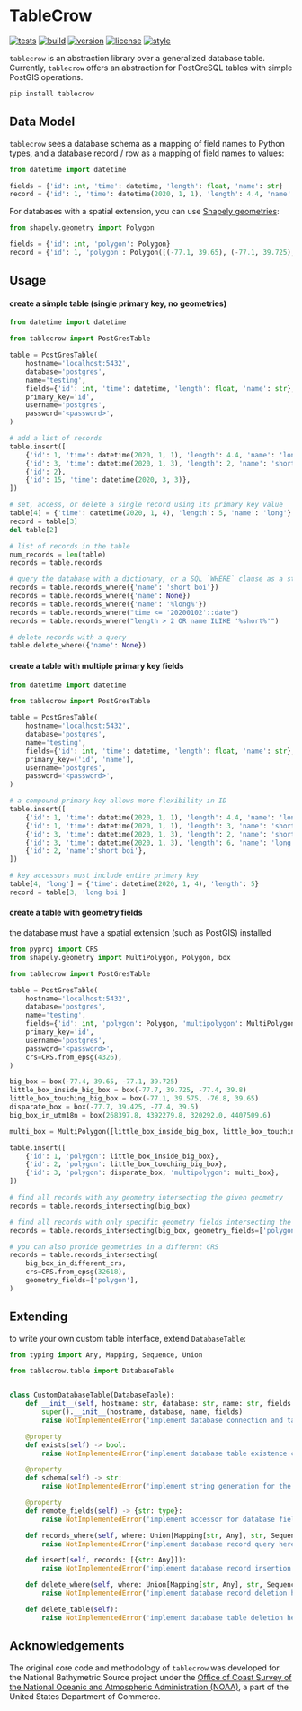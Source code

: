 # TableCrow 

[![tests](https://github.com/zacharyburnett/TableCrow/workflows/tests/badge.svg)](https://github.com/zacharyburnett/TableCrow/actions?query=workflow%3Atests)
[![build](https://github.com/zacharyburnett/TableCrow/workflows/build/badge.svg)](https://github.com/zacharyburnett/TableCrow/actions?query=workflow%3Abuild)
[![version](https://img.shields.io/pypi/v/tablecrow)](https://pypi.org/project/tablecrow)
[![license](https://img.shields.io/github/license/zacharyburnett/tablecrow)](https://opensource.org/licenses/MIT)
[![style](https://sourceforge.net/p/oitnb/code/ci/default/tree/_doc/_static/oitnb.svg?format=raw)](https://sourceforge.net/p/oitnb/code)

`tablecrow` is an abstraction library over a generalized database table.
Currently, `tablecrow` offers an abstraction for PostGreSQL tables with simple PostGIS operations. 
```bash
pip install tablecrow
```

## Data Model
`tablecrow` sees a database schema as a mapping of field names to Python types, 
and a database record / row as a mapping of field names to values:
```python
from datetime import datetime

fields = {'id': int, 'time': datetime, 'length': float, 'name': str}
record = {'id': 1, 'time': datetime(2020, 1, 1), 'length': 4.4, 'name': 'long boi'}
```
For databases with a spatial extension, you can use [Shapely geometries](https://shapely.readthedocs.io/en/stable/manual.html#geometric-objects):
```python
from shapely.geometry import Polygon

fields = {'id': int, 'polygon': Polygon}
record = {'id': 1, 'polygon': Polygon([(-77.1, 39.65), (-77.1, 39.725), (-77.4, 39.725), (-77.4, 39.65), (-77.1, 39.65)])}
```

## Usage
#### create a simple table (single primary key, no geometries)
```python
from datetime import datetime

from tablecrow import PostGresTable

table = PostGresTable(
    hostname='localhost:5432',
    database='postgres',
    name='testing',
    fields={'id': int, 'time': datetime, 'length': float, 'name': str},
    primary_key='id',
    username='postgres',
    password='<password>',
)

# add a list of records
table.insert([
    {'id': 1, 'time': datetime(2020, 1, 1), 'length': 4.4, 'name': 'long boi'},
    {'id': 3, 'time': datetime(2020, 1, 3), 'length': 2, 'name': 'short boi'},
    {'id': 2},
    {'id': 15, 'time': datetime(2020, 3, 3)},
])

# set, access, or delete a single record using its primary key value
table[4] = {'time': datetime(2020, 1, 4), 'length': 5, 'name': 'long'}
record = table[3]
del table[2]

# list of records in the table
num_records = len(table)
records = table.records

# query the database with a dictionary, or a SQL `WHERE` clause as a string
records = table.records_where({'name': 'short boi'})
records = table.records_where({'name': None})
records = table.records_where({'name': '%long%'})
records = table.records_where("time <= '20200102'::date")
records = table.records_where("length > 2 OR name ILIKE '%short%'")

# delete records with a query
table.delete_where({'name': None})
```
#### create a table with multiple primary key fields
```python
from datetime import datetime

from tablecrow import PostGresTable

table = PostGresTable(
    hostname='localhost:5432',
    database='postgres',
    name='testing',
    fields={'id': int, 'time': datetime, 'length': float, 'name': str},
    primary_key=('id', 'name'),
    username='postgres',
    password='<password>',
)

# a compound primary key allows more flexibility in ID
table.insert([
    {'id': 1, 'time': datetime(2020, 1, 1), 'length': 4.4, 'name': 'long boi'},
    {'id': 1, 'time': datetime(2020, 1, 1), 'length': 3, 'name': 'short boi'},
    {'id': 3, 'time': datetime(2020, 1, 3), 'length': 2, 'name': 'short boi'},
    {'id': 3, 'time': datetime(2020, 1, 3), 'length': 6, 'name': 'long boi'},
    {'id': 2, 'name':'short boi'},
])

# key accessors must include entire primary key
table[4, 'long'] = {'time': datetime(2020, 1, 4), 'length': 5}
record = table[3, 'long boi']
```
#### create a table with geometry fields
the database must have a spatial extension (such as PostGIS) installed
```python
from pyproj import CRS
from shapely.geometry import MultiPolygon, Polygon, box

from tablecrow import PostGresTable

table = PostGresTable(
    hostname='localhost:5432',
    database='postgres',
    name='testing',
    fields={'id': int, 'polygon': Polygon, 'multipolygon': MultiPolygon},
    primary_key='id',
    username='postgres',
    password='<password>',
    crs=CRS.from_epsg(4326),
)

big_box = box(-77.4, 39.65, -77.1, 39.725)
little_box_inside_big_box = box(-77.7, 39.725, -77.4, 39.8)
little_box_touching_big_box = box(-77.1, 39.575, -76.8, 39.65)
disparate_box = box(-77.7, 39.425, -77.4, 39.5)
big_box_in_utm18n = box(268397.8, 4392279.8, 320292.0, 4407509.6)

multi_box = MultiPolygon([little_box_inside_big_box, little_box_touching_big_box])

table.insert([
    {'id': 1, 'polygon': little_box_inside_big_box},
    {'id': 2, 'polygon': little_box_touching_big_box},
    {'id': 3, 'polygon': disparate_box, 'multipolygon': multi_box},
])

# find all records with any geometry intersecting the given geometry
records = table.records_intersecting(big_box)

# find all records with only specific geometry fields intersecting the given geometry
records = table.records_intersecting(big_box, geometry_fields=['polygon'])

# you can also provide geometries in a different CRS
records = table.records_intersecting(
    big_box_in_different_crs,
    crs=CRS.from_epsg(32618),
    geometry_fields=['polygon'],
)
```

## Extending
to write your own custom table interface, extend `DatabaseTable`:
```python
from typing import Any, Mapping, Sequence, Union

from tablecrow.table import DatabaseTable


class CustomDatabaseTable(DatabaseTable):
    def __init__(self, hostname: str, database: str, name: str, fields: {str: type}):
        super().__init__(hostname, database, name, fields)
        raise NotImplementedError('implement database connection and table creation here')

    @property
    def exists(self) -> bool:
        raise NotImplementedError('implement database table existence check here')

    @property
    def schema(self) -> str:
        raise NotImplementedError('implement string generation for the database schema here')

    @property
    def remote_fields(self) -> {str: type}:
        raise NotImplementedError('implement accessor for database fields here')

    def records_where(self, where: Union[Mapping[str, Any], str, Sequence[str]]) -> [{str: Any}]:
        raise NotImplementedError('implement database record query here')

    def insert(self, records: [{str: Any}]):
        raise NotImplementedError('implement database record insertion here')

    def delete_where(self, where: Union[Mapping[str, Any], str, Sequence[str]]) -> [{str: Any}]:
        raise NotImplementedError('implement database record deletion here')

    def delete_table(self):
        raise NotImplementedError('implement database table deletion here')
```

## Acknowledgements
The original core code and methodology of `tablecrow` was developed for the National Bathymetric Source project under the [Office of Coast Survey of the National Oceanic and Atmospheric Administration (NOAA)](https://nauticalcharts.noaa.gov), a part of the United States Department of Commerce.